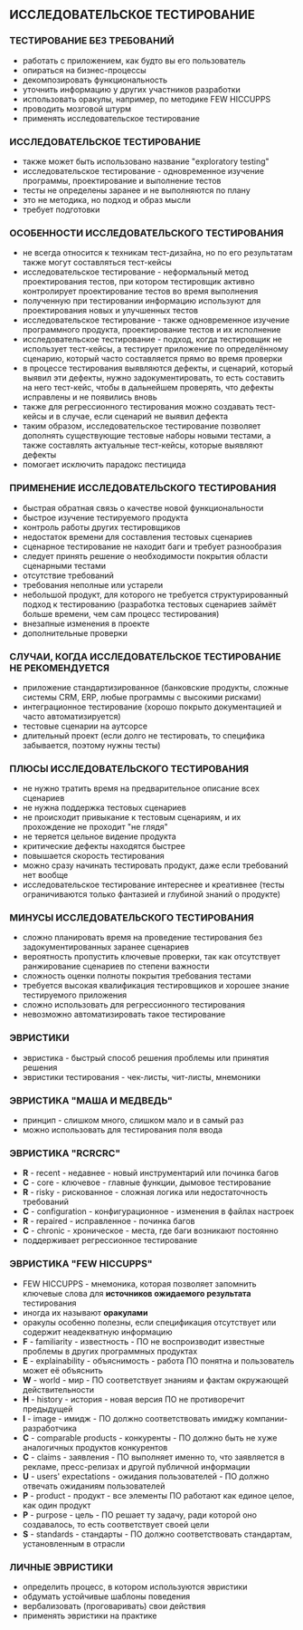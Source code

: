 ## ИССЛЕДОВАТЕЛЬСКОЕ ТЕСТИРОВАНИЕ

### ТЕСТИРОВАНИЕ БЕЗ ТРЕБОВАНИЙ
* работать с приложением, как будто вы его пользователь
* опираться на бизнес-процессы
* декомпозировать функциональность
* уточнить информацию у других участников разработки
* использовать оракулы, например, по методике FEW HICCUPPS
* проводить мозговой штурм
* применять исследовательское тестирование

### ИССЛЕДОВАТЕЛЬСКОЕ ТЕСТИРОВАНИЕ
* также может быть использовано название "exploratory testing"
* исследовательское тестирование - одновременное изучение программы, проектирование и выполнение тестов
* тесты не определены заранее и не выполняются по плану
* это не методика, но подход и образ мысли
* требует подготовки

### ОСОБЕННОСТИ ИССЛЕДОВАТЕЛЬСКОГО ТЕСТИРОВАНИЯ
* не всегда относится к техникам тест-дизайна, но по его результатам также могут составляться тест-кейсы
* исследовательское тестирование - неформальный метод проектирования тестов, при котором тестировщик активно контролирует проектирование тестов во время выполнения
* полученную при тестировании информацию используют для проектирования новых и улучшенных тестов
* исследовательское тестирование - также одновременное изучение программного продукта, проектирование тестов и их исполнение
* исследовательское тестирование - подход, когда тестировщик не использует тест-кейсы, а тестирует приложение по определённому сценарию, который часто составляется прямо во время проверки
* в процессе тестирования выявляются дефекты, и сценарий, который выявил эти дефекты, нужно задокументировать, то есть составить на него тест-кейс, чтобы в дальнейшем проверять, что дефекты исправлены и не появились вновь
* также для регрессионного тестирования можно создавать тест-кейсы и в случае, если сценарий не выявил дефекта
* таким образом, исследовательское тестирование позволяет дополнять существующие тестовые наборы новыми тестами, а также составлять актуальные тест-кейсы, которые выявляют дефекты
* помогает исключить парадокс пестицида

### ПРИМЕНЕНИЕ ИССЛЕДОВАТЕЛЬСКОГО ТЕСТИРОВАНИЯ
* быстрая обратная связь о качестве новой функциональности
* быстрое изучение тестируемого продукта
* контроль работы других тестировщиков
* недостаток времени для составления тестовых сценариев
* сценарное тестирование не находит баги и требует разнообразия
* следует принять решение о необходимости покрытия области сценарными тестами
* отсутствие требований
* требования неполные или устарели
* небольшой продукт, для которого не требуется структурированный подход к тестированию (разработка тестовых сценариев займёт больше времени, чем сам процесс тестирования) 
* внезапные изменения в проекте
* дополнительные проверки

### СЛУЧАИ, КОГДА ИССЛЕДОВАТЕЛЬСКОЕ ТЕСТИРОВАНИЕ НЕ РЕКОМЕНДУЕТСЯ
* приложение стандартизированное (банковские продукты, сложные системы CRM, ERP, любые программы с высокими рисками)
* интеграционное тестирование (хорошо покрыто документацией и часто автоматизируется)
* тестовые сценарии на аутсорсе
* длительный проект (если долго не тестировать, то специфика забывается, поэтому нужны тесты)

### ПЛЮСЫ ИССЛЕДОВАТЕЛЬСКОГО ТЕСТИРОВАНИЯ
* не нужно тратить время на предварительное описание всех сценариев
* не нужна поддержка тестовых сценариев
* не происходит привыкание к тестовым сценариям, и их прохождение не проходит "не глядя"
* не теряется цельное видение продукта
* критические дефекты находятся быстрее
* повышается скорость тестирования
* можно сразу начинать тестировать продукт, даже если требований нет вообще
* исследовательское тестирование интереснее и креативнее (тесты ограничиваются только фантазией и глубиной знаний о продукте)

### МИНУСЫ ИССЛЕДОВАТЕЛЬСКОГО ТЕСТИРОВАНИЯ
* сложно планировать время на проведение тестирования без задокументированных заранее сценариев
* вероятность пропустить ключевые проверки, так как отсутствует ранжирование сценариев по степени важности
* сложность оценки полноты покрытия требования тестами
* требуется высокая квалификация тестировщиков и хорошее знание тестируемого приложения
* сложно использовать для регрессионного тестирования
* невозможно автоматизировать такое тестирование

### ЭВРИСТИКИ
* эвристика - быстрый способ решения проблемы или принятия решения
* эвристики тестирования - чек-листы, чит-листы, мнемоники

### ЭВРИСТИКА "МАША И МЕДВЕДЬ"
* принцип - слишком много, слишком мало и в самый раз
* можно использовать для тестирования поля ввода

### ЭВРИСТИКА "RCRCRC"
* **R** - recent - недавнее - новый инструментарий или починка багов
* **C** - core - ключевое - главные функции, дымовое тестирование
* **R** - risky - рискованное - сложная логика или недостаточность требований
* **C** - configuration - конфигурационное - изменения в файлах настроек
* **R** - repaired - исправленное - починка багов
* **C** - chronic - хроническое - места, где баги возникают постоянно
* поддерживает регрессионное тестирование

### ЭВРИСТИКА "FEW HICCUPPS"
* FEW HICCUPPS - мнемоника, которая позволяет запомнить ключевые слова для **источников ожидаемого результата** тестирования
* иногда их называют **оракулами**
* оракулы особенно полезны, если спецификация отсутствует или содержит неадекватную информацию
* **F** - familiarity - известность - ПО не воспроизводит известные проблемы в других программных продуктах
* **E** - explainability - объяснимость - работа ПО понятна и пользователь может её объяснить
* **W** - world - мир - ПО соответствует знаниям и фактам окружающей действительности
* **H** - history - история - новая версия ПО не противоречит предыдущей
* **I** - image - имидж - ПО должно соответствовать имиджу компании-разработчика
* **C** - comparable products - конкуренты - ПО должно быть не хуже аналогичных продуктов конкурентов
* **C** - claims - заявления - ПО выполняет именно то, что заявляется в рекламе, пресс-релизах и другой публичной информации
* **U** - users' expectations - ожидания пользователей - ПО должно отвечать ожиданиям пользователей
* **P** - product - продукт - все элементы ПО работают как единое целое, как один продукт
* **P** - purpose - цель - ПО решает ту задачу, ради которой оно создавалось, то есть соответствует своей цели
* **S** - standards - стандарты - ПО должно соответствовать стандартам, установленным в отрасли

### ЛИЧНЫЕ ЭВРИСТИКИ
* определить процесс, в котором используются эвристики
* обдумать устойчивые шаблоны поведения
* вербализовать (проговаривать) свои действия
* применять эвристики на практике

